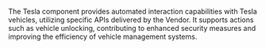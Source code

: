 The Tesla component provides automated interaction capabilities with Tesla vehicles, utilizing specific APIs delivered by the Vendor. It supports actions such as vehicle unlocking, contributing to enhanced security measures and improving the efficiency of vehicle management systems.

